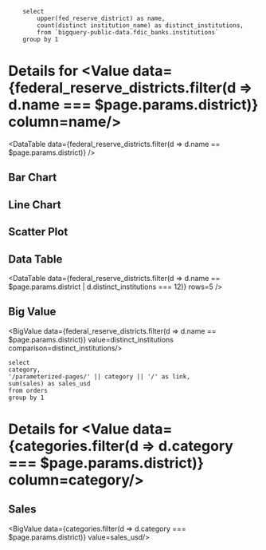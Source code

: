 
```federal_reserve_districts
    select 
        upper(fed_reserve_district) as name, 
        count(distinct institution_name) as distinct_institutions,
        from `bigquery-public-data.fdic_banks.institutions`
    group by 1
```



# Details for <Value data={federal_reserve_districts.filter(d => d.name === $page.params.district)} column=name/>

<DataTable data={federal_reserve_districts.filter(d => d.name == $page.params.district)} />

## Bar Chart
<BarChart
    data={federal_reserve_districts}
    x=name
    y=distinct_institutions
/>

## Line Chart
<LineChart
    data={federal_reserve_districts}
    x=name
    y=distinct_institutions
/>

## Scatter Plot
<ScatterPlot
    data={federal_reserve_districts}
    x=name
    y=distinct_institutions
/>

## Data Table
<DataTable
    data={federal_reserve_districts.filter(d => d.name == $page.params.district | d.distinct_institutions === 12)}
    rows=5
    />

<DataTable data={federal_reserve_districts} rows=2/>

## Big Value
<BigValue data={federal_reserve_districts.filter(d => d.name == $page.params.district)} value=distinct_institutions comparison=distinct_institutions/>


```categories
select 
category,
'/parameterized-pages/' || category || '/' as link,
sum(sales) as sales_usd
from orders
group by 1
```

# Details for <Value data={categories.filter(d => d.category === $page.params.district)} column=category/>

## Sales

<BigValue data={categories.filter(d => d.category === $page.params.district)} value=sales_usd/>